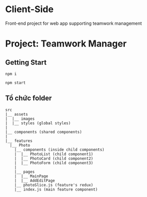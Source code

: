 # Client-Side
Front-end project for web app supporting teamwork management

# Project: Teamwork Manager
## Getting Start

```
npm i
```
```
npm start
```

## Tổ chức folder

```
src
|__ assets
|  |__ images
|  |__ styles (global styles) 
|
|__ components (shared components)
|
|__ features
  |__ Photo
    |__ components (inside child components)
    |  |__ PhotoList (child component1)
    |  |__ PhotoCard (child component2)
    |  |__ PhotoForm (child component3)
    |
    |__ pages 
    |  |__ MainPage
    |  |__ AddEditPage
    |__ photoSlice.js (feature's redux)
    |__ index.js (main feature component)
```
